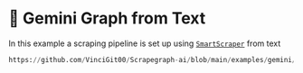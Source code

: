 # 🥎 Gemini Graph from Text

In this example a scraping pipeline is set up using [`SmartScraper`](/docs/Graphs/smart_scraper_graph) from text

```python reference title="Gemini Graph from Text"
https://github.com/VinciGit00/Scrapegraph-ai/blob/main/examples/gemini/scrape_plain_text_gemini.py
```